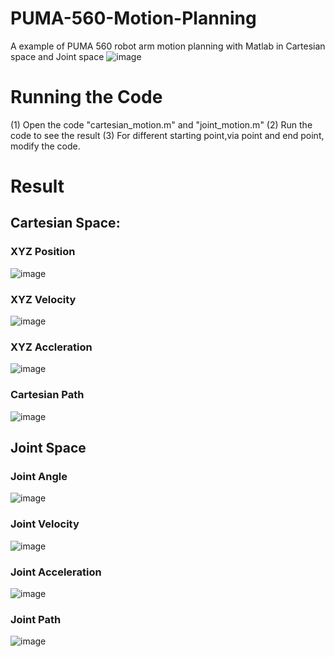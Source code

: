 # PUMA-560-Motion-Planning
A example of PUMA 560 robot arm motion planning with Matlab in Cartesian space and Joint space
![image](https://github.com/timmy168/PUMA-560-Motion-Planning/blob/main/results/path.png)

# Running the Code
(1) Open the code "cartesian_motion.m" and "joint_motion.m"
(2) Run the code to see the result
(3) For different starting point,via point and end point, modify the code.

# Result
## Cartesian Space:
### XYZ Position
![image](https://github.com/timmy168/PUMA-560-Motion-Planning/blob/main/results/cart_position.jpg)
### XYZ Velocity
![image](https://github.com/timmy168/PUMA-560-Motion-Planning/blob/main/results/cart_velocity.jpg)
### XYZ Accleration
![image](https://github.com/timmy168/PUMA-560-Motion-Planning/blob/main/results/cart_acceleration.jpg)
### Cartesian Path
![image](https://github.com/timmy168/PUMA-560-Motion-Planning/blob/main/results/cartesian_path.jpg)

## Joint Space
### Joint Angle
![image](https://github.com/timmy168/PUMA-560-Motion-Planning/blob/main/results/joint_angle.jpg)
### Joint Velocity
![image](https://github.com/timmy168/PUMA-560-Motion-Planning/blob/main/results/joint_velocity.jpg)
### Joint Acceleration
![image](https://github.com/timmy168/PUMA-560-Motion-Planning/blob/main/results/joint_acceleration.jpg)
### Joint Path
![image](https://github.com/timmy168/PUMA-560-Motion-Planning/blob/main/results/joint_path.jpg)
